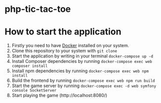 # php-tic-tac-toe

# How to start the application

1. Firstly you need to have [Docker](https://docs.docker.com/get-docker/) installed on your system.
2. Clone this repository to your system with ```git clone```
3. Start the application by writing in your terminal ```docker-compose up -d```
3. Install Composer dependencies by running ```docker-compose exec web composer install```
4. Install npm dependencies by running ```docker-compose exec web npm install```
5. Build the frontend by running ```docker-compose exec web npm run build```
6. Start the game server by running ```docker-compose exec -d web symfony console SocketServer```
7. Start playing the game (http://localhost:8080/)